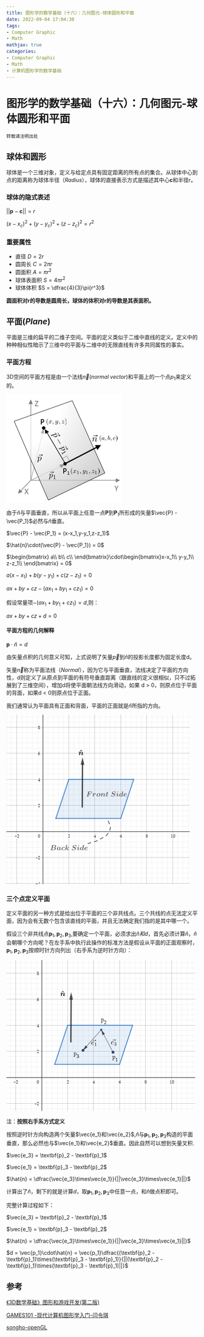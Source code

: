 ```yaml
---
title: 图形学的数学基础（十六）：几何图元-球体圆形和平面
date: 2022-09-04 17:04:30
tags:
- Computer Graphic
- Math
mathjax: true
categories:
- Computer Graphic
- Math
- 计算机图形学的数学基础
---
```


# 图形学的数学基础（十六）：几何图元-球体圆形和平面

    转载请注明出处

## 球体和圆形
球体是一个三维对象，定义与给定点具有固定距离的所有点的集合。从球体中心到点的距离称为球体半径（$Radius$），球体的直接表示方式是描述其中心$\textbf{c}$和半径$r$。

### 球体的隐式表述

$||\textbf{p} - \textbf{c}|| = r$

$(x-x_c)^2 + (y-y_c)^2 + (z-z_c)^2 = r^2$

### 重要属性

- 直径 $D = 2r$
- 圆周长 $C = 2\pi{r}$
- 圆面积 $A = \pi{r^2}$
- 球体表面积 $S = 4\pi{r^2}$
- 球体体积 $S = \dfrac{4}{3}\pi{r^3}$

**圆面积对r的导数是圆周长，球体的体积对r的导数是其表面积。**

## 平面($Plane$)
平面是三维的扁平的二维子空间。平面的定义类似于二维中直线的定义。定义中的种种相似性暗示了三维中的平面与二维中的无限直线有许多共同属性的事实。

### 平面方程
3D空间的平面方程是由一个法线$\vec{n}$($normal\;vector$)和平面上的一个点$p_1$来定义的。

![平面定义](图形学的数学基础（十六）：几何图元-平面/1.jpg)

由于$\hat{n}$与平面垂直，所以从平面上任意一点$\textbf{P}$到$\textbf{P}_1$所形成的矢量$\vec{P} - \vec{P_1}$必然与$\hat{n}$垂直。

$\vec{P} - \vec{P_1} = (x-x_1,y-y_1,z-z_1)$

$\hat{n}\cdot(\vec{P} - \vec{P_1}) = 0$

$\begin{bmatrix}
    a\\ b\\ c\\ 
\end{bmatrix}\cdot\begin{bmatrix}x-x_1\\ y-y_1\\ z-z_1\\ \end{bmatrix} = 0$

$a(x-x_1) + b(y-y_1) + c(z-z_1) = 0$

$ax + by + cz -(ax_1 + by_1 + cz_1) = 0$

假设常量项$-(ax_1 + by_1 + cz_1) = d$,则：

$ax+by+cz+d = 0$

#### 平面方程的几何解释

$\textbf{p}\cdot\hat{n} = d$

由矢量点积的几何意义可知，上式说明了矢量$\vec{p}$到$\hat{n}$的投影长度都为固定长度d。

矢量$\vec{n}$称为平面法线（$Normal$），因为它与平面垂直，法线决定了平面的方向性，d则定义了从原点到平面的有符号垂直距离（跟直线的定义很相似，只不过拓展到了三维空间），增加d将使平面朝法线方向滑动，如果 d > 0，则原点位于平面的背面，如果d < 0则原点位于正面。

我们通常认为平面具有正面和背面，平面的正面就是$\hat{n}$所指的方向。

![平面定义](图形学的数学基础（十六）：几何图元-平面/2.jpg)

### 三个点定义平面

定义平面的另一种方式是给出位于平面的三个非共线点。三个共线的点无法定义平面，因为会有无数个包含该直线的平面，并且无法确定我们指的是其中哪一个。

假设三个非共线点$\textbf{p}_1,\textbf{p}_2,\textbf{p}_3$,要确定一个平面，必须求出$\hat{n}和d$，首先必须计算$\hat{n}$，$\hat{n}$会朝哪个方向呢？在左手系中执行此操作的标准方法是假设从平面的正面观察时，$\textbf{p}_1,\textbf{p}_2,\textbf{p}_3$按顺时针方向列出（右手系为逆时针方向）：

![三点定义平面](图形学的数学基础（十六）：几何图元-平面/3.jpg)

注：**按照右手系方式定义**

按照逆时针方向构造两个矢量$\vec{e_1}和\vec{e_2}$,$\hat{n}$与$\textbf{p}_1,\textbf{p}_2,\textbf{p}_3$构造的平面垂直，那么必然也与$\vec{e_1}和\vec{e_2}$垂直。因此自然可以想到矢量叉积.

$\vec{e_3} = \textbf{p}_2 - \textbf{p}_1$

$\vec{e_1} = \textbf{p}_3 - \textbf{p}_2$

$\hat{n} = \dfrac{\vec{e_3}\times\vec{e_1}}{||\vec{e_3}\times\vec{e_1}||}$

 计算出了$\hat{n}$，剩下的就是计算$d$，取$\textbf{p}_1,\textbf{p}_2,\textbf{p}_3$中任意一点，和$\hat{n}$做点积即可。

 完整计算过程如下：

$\vec{e_3} = \textbf{p}_2 - \textbf{p}_1$

$\vec{e_1} = \textbf{p}_3 - \textbf{p}_2$

$\hat{n} = \dfrac{\vec{e_3}\times\vec{e_1}}{||\vec{e_3}\times\vec{e_1}||}$

$d = \vec{p_1}\cdot\hat{n} = \vec{p_1}\dfrac{(\textbf{p}_2 - \textbf{p}_1)\times(\textbf{p}_3 - \textbf{p}_1)}{||(\textbf{p}_2 - \textbf{p}_1)\times(\textbf{p}_3 - \textbf{p}_1)||}$

## 参考
[《3D数学基础》图形和游戏开发(第二版)](https://item.jd.com/12659881.html)

[GAMES101 -现代计算机图形学入门-闫令琪](https://www.bilibili.com/video/BV1X7411F744?p=5&spm_id_from=pageDriver&vd_source=b3b87210888ec87be647603921054a36)

[songho-openGL](http://www.songho.ca/math/plane/plane.html)